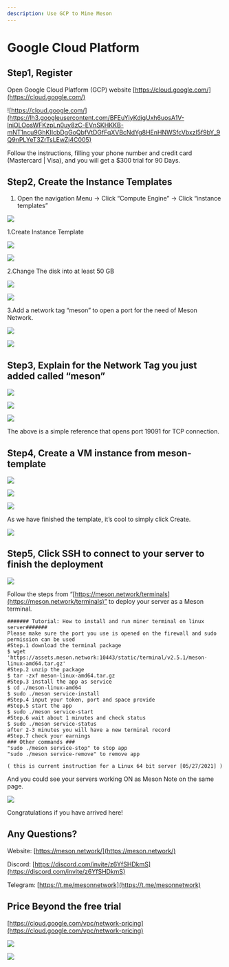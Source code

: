 ```yaml
---
description: Use GCP to Mine Meson
---
```


# Google Cloud Platform

## Step1, Register

Open Google Cloud Platform \(GCP\) website [https://cloud.google.com/](https://cloud.google.com/)

![https://cloud.google.com/](https://lh3.googleusercontent.com/BFEuYjyKdigUxh6uosA1V-lniOLOosWFKzpLn0uy8zC-EVnSKHKKB-mNT1ncu9GhKIIcbDgGoQbfVtDGfFqXVBcNdYg8HEnHNWSfcVbxzl5f9bY_9Q9nPLYeT3ZrTsLEwZj4C005)

Follow the instructions, filling your phone number and credit card \(Mastercard \| Visa\), and you will get a $300 trial for 90 Days.

## Step2,  Create the Instance Templates

1. Open the navigation Menu  -&gt;  Click “Compute Engine”  -&gt;  Click “instance templates”

![](https://lh4.googleusercontent.com/VrX5H6dPh9GP2eXCVUHo9BQO4s1g7FQ5YCjwjak6x-uUeRT6WM4rgMMM1T3qERVtcwLF7wh-A7JVicL6Y9oIh9s096UnNVCGuEcG5j9b2AmouJS4iMFpm38gsLgLbrrTyAtqjR8q)

1.Create Instance Template

![](https://lh6.googleusercontent.com/TWIvG7PKv5You3pCiAa9G8CoExQVBV9xp59Xd90zqNeXf7ZRMFGuQ5_QdMqGmHQnwGqrjDCOTHMZ0NtbvkjDP98wtttcHbPrDfgaeXTXu37uxOdpYGOpBd40EkZ13a-MznmQ2LSu)

![](https://lh5.googleusercontent.com/e0_M_kKDB2G5mojHWBAEDuHKUmuS0EZDVTgegkgufxdvNzMT4yIdqtHCOjqPjbbaJaXK_DvGl3LDl8hqXDtuSavTAGphQVItesA5_SXlp0va8cOAZeRmYbGQ8hJn--e3PABx0XFk)

2.Change The disk into at least 50 GB

![](https://lh3.googleusercontent.com/c0iDFahZjwvU_8CYaiPQeLcw0iFwxwrHX-An5aAud3QJ5aMQwaRuArE9hgI_BTp4oQ3SOmZPp6z6PAhH41pKe9ZmGXiCVNJOrBpO08WC7pL9zJoaBU0WEroWeTi3_nGY_HLjG0IL)

![](https://lh6.googleusercontent.com/SGPt4I2QDDafSoTxgnHhcKlfDUYqpcNxwEya0cflHOnx_ziE2gQRPzZL6ailVwqvtd2PgyoBrcY_5NI2C3eCzmX4BC7WeVzKEGDVqqWfA8UVKxSW79Pq2niLx3wHIsu6G3le3t2a)

3.Add a network tag “meson” to open a port for the need of Meson Network.

![](https://lh6.googleusercontent.com/s8YM9_0mUK4y9hOZUUSMZr9-ZR8qOADnYorAsvNWXPrqVCAkpVWjZSRILo3xTNNCC6Q3eLDsuvaJyDpACTSA5A71-oUw6qbtQ4_jaPYlaPNiaao1J01o7w5IiYh4-jio3BksSAZm)

![](https://lh5.googleusercontent.com/rMOfc7HfnnRL6F1ErpICXYdDboLaHdgHdXiJRwhqW-qVskIzBNkDS665cdGBCvuqbL5NAZC12d4tN4K40aQ2nVrhZco1wf8K-wy-AlfZwGjCSEk5pUpBDjDoN4Buf7PcuRgzgVdy)

## Step3, Explain for the Network Tag you just added called “meson”

![](https://lh5.googleusercontent.com/MH0t9dGPi5qtpjPMa0_N93xtajemPXMPs4skjf3FRwzUCSKH42wtdHtmzp9uUrE8A0DUJhD-DMS7EtLRsgrKGVVH-lzSH2m03SqwNPpwd8MlwfLQ7hNRtPsdxSm514XzK-SD-Om7)

![](https://lh5.googleusercontent.com/B8TdJTapBkzNYcbO0NJH8sALWdjvSij6PLebmx52VLspqvdjeEgcPvBeESJrDuvNi-R5bsvL4v1SNy3yxCMcT16Y1XuWuicrrFeNDhD3czqyv8-_T-AjZcVyN0f1HGNHIQTWVBBP)

![](https://lh5.googleusercontent.com/bKiMdxpc7ezMiCGDHQiNNIsRrPAE32tJ6Rrg0rL_4OxAef4MLfSNBsraAD8QxefO4acLV_KtkB89nj6vpHpQG_6WhMze_W0q70vNZWz7om2F7M1QU8j3k97rywJZITmg-aB7iA0g)

The above is a simple reference that opens port 19091 for TCP connection.

## Step4, Create a VM instance from meson-template

![](https://lh4.googleusercontent.com/e0gnXfoaQipEkDhrdGJgtEBw8xHB0Q47OEz12vzstfp_FH9Blz4dZUrwAtjYfK7wnkX01RrbqkzxdkHjNQ7kNnUILrqo-FizjjSbgi0fgn1XM4kQbeB_t7iVgbPV-SB4bNDF3YPq)

![](https://lh4.googleusercontent.com/3EjV9Ya5WpNBWMqv_qej2kCZ0DgHU-zJI10Ebs5S0bwtqmSU-9a2pH16tXh-lT7PNqAcfreQ-7ddC9PjuJm_7FxDx4Za62uxXwzxKCCszPJXo1nnWLspkOOzFWA-H_JeZjM98E2V)

![](https://lh4.googleusercontent.com/BL66Ysp9weNgSD2PZrcMlJKX4ta6tUxq2y3TucHMEBzFSXedUz3_SVSdVeNW0NvR33p1kBf_kBmBgy2CwxJXZqQQrMyX843wT-vBsOS60yhthdGd8SHwn3PLwVqm1MsWGJKWgPHs)

As we have finished the template, it’s cool to simply click Create.

![](https://lh3.googleusercontent.com/yoUY9GMIjSvUAIl6VwjNZHVm9UNpsQCKyBiprgkrrj7JhIMYEZY5ldzGIMtDUmRpwaAZFcQgs2-LNK39Hv3bwRyyf3slJu93F4yI_-Rytiebw9Rfhdgq2UtIWQlbH2OPFVDB02Lo)

## Step5, Click SSH to connect to your server to finish the deployment 

![](https://lh3.googleusercontent.com/YY7tAWPzRPOziSZ21redgIeD0CtEN-r8UgBYq-zVulssJn-Eis8hn9N9yrK478AusT48jAUHeGddQimAKLNrkGkwpnt0gxvmFCWIrk6ECeRqFKc2wIRn-V1relc87R18gIyAs3ez)

Follow the steps from “[https://meson.network/terminals](https://meson.network/terminals)” to deploy your server as a Meson terminal.

```text
####### Tutorial: How to install and run miner terminal on linux server#######
Please make sure the port you use is opened on the firewall and sudo permission can be used
#Step.1 download the terminal package
$ wget 'https://assets.meson.network:10443/static/terminal/v2.5.1/meson-linux-amd64.tar.gz'
#Step.2 unzip the package
$ tar -zxf meson-linux-amd64.tar.gz
#Step.3 install the app as service
$ cd ./meson-linux-amd64
$ sudo ./meson service-install
#Step.4 input your token, port and space provide
#Step.5 start the app
$ sudo ./meson service-start
#Step.6 wait about 1 minutes and check status
$ sudo ./meson service-status
after 2-3 minutes you will have a new terminal record
#Step.7 check your earnings
### Other commands ###
"sudo ./meson service-stop" to stop app
"sudo ./meson service-remove" to remove app

( this is current instruction for a Linux 64 bit server [05/27/2021] )
```

And you could see your servers working ON as Meson Note on the same page.

![](https://lh6.googleusercontent.com/By_Vwucqe-qFyQMgZATpLMVwqNYj4m8GneRri8t-iKOTV1TOKrV5Gm1lbcHcorImeHu6JEmGCmRqjNA26I63MUqiK3d2N7c7KlSCyqFWIvXn8HyxApi7rwTdWvbwJbEQCz5BBetb)

Congratulations if you have arrived here!

## Any Questions?

Website: [https://meson.network/](https://meson.network/)

Discord: [https://discord.com/invite/z6YfSHDkmS](https://discord.com/invite/z6YfSHDkmS)

Telegram: [https://t.me/mesonnetwork](https://t.me/mesonnetwork)

## Price Beyond the free trial

[https://cloud.google.com/vpc/network-pricing](https://cloud.google.com/vpc/network-pricing)

![](https://lh4.googleusercontent.com/qV1oYOUUh4zbxAlhnQ5WfXWruCxT9l9pWoOAMc6m1aEfuedpY7XYDY9HBD6sLjQPMU8mla_BzkSAMIrk4laX1kzPMMO5DnsKFGWQaXjUtsLMfNYyrLP9VJhj_iob-5jqqF8f3Xjs)

![](https://lh6.googleusercontent.com/plsuqeH1aLPmcznSK8u_3yx3OjPukzSZmRGnrelsCoX7qqn_XbK5jxal5_QCa007Ot45JzhPyH0wkQmS2ClzUdNmqWmCX138nVl5xAeJ4qJ2dENkwKYA64GLeglEJ5QA2zE2wrCG)

